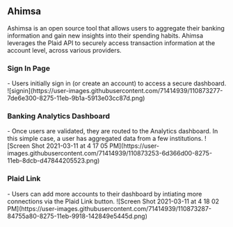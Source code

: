 ## Ahimsa

Ashimsa is an open source tool that allows users to aggregate their banking information and gain new insights into their spending habits.
Ahimsa leverages the Plaid API to securely access transaction information at the account level, across various providers. 


<h3>Sign In Page</h3>
- Users initially sign in (or create an account) to access a secure dashboard.
![signin](https://user-images.githubusercontent.com/71414939/110873277-7de6e300-8275-11eb-9b1a-5913e03cc87d.png)

<h3>Banking Analytics Dashboard</h3>
- Once users are validated, they are routed to the Analytics dashboard. In this simple case, a user has aggregated data from a few institutions.
![Screen Shot 2021-03-11 at 4 17 05 PM](https://user-images.githubusercontent.com/71414939/110873253-6d366d00-8275-11eb-8dcb-d47844205523.png)

<h3>Plaid Link</h3>
- Users can add more accounts to their dashboard by intiating more connections via the Plaid Link button. 
![Screen Shot 2021-03-11 at 4 18 02 PM](https://user-images.githubusercontent.com/71414939/110873287-84755a80-8275-11eb-9918-142849e5445d.png)



